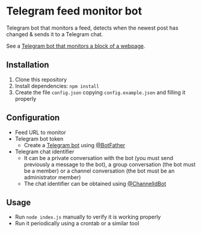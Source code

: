 # Telegram feed monitor bot

Telegram bot that monitors a feed, detects when the newest post has changed & sends it to a Telegram chat.

See a [Telegram bot that monitors a block of a webpage](https://github.com/aanton/telegram-webpage-monitor-bot).

## Installation

1. Clone this repository
2. Install dependencies: `npm install`
3. Create the file `config.json` copying `config.example.json` and filling it properly

## Configuration

* Feed URL to monitor
* Telegram bot token
  * Create a [Telegram bot](https://core.telegram.org/bots) using [@BotFather](https://telegram.me/botfather)
* Telegram chat identifier
  * It can be a private conversation with the bot (you must send previously a message to the bot), a group conversation (the bot must be a member) or a channel conversation (the bot must be an administrator member)
  * The chat identifier can be obtained using [@ChannelIdBot](https://t.me/ChannelIdBot)

## Usage

* Run `node index.js` manually to verify it is working properly
* Run it periodically using a crontab or a similar tool
